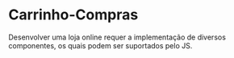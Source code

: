 # Carrinho-Compras
Desenvolver uma loja online requer a implementação de diversos componentes, os quais podem ser suportados pelo JS.
